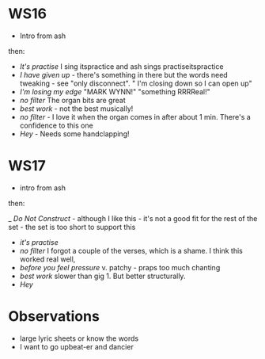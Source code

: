 

# WS16

- Intro from ash

then: 

- *It's practise* I sing itspractice and ash sings practiseitspractice
- *I have given up* - there's something in there but the words need tweaking - see "only disconnect". " I'm closing down so I can open up" 
- *I'm losing my edge* "MARK WYNN!" "something RRRReal!"
- *no filter* The organ bits are great
- *best work* - not the best musically! 
- *no filter* - I love it when the organ comes in after about 1 min. There's a confidence to this one
- *Hey* - Needs some handclapping!

# WS17

- intro from ash

then: 

_ *Do Not Construct* - although I like this - it's not a good fit for the rest of the set - the set is too short to support this
- *it's practise* 
- *no filter* I forgot a couple of the verses, which is a shame. I think this worked real well, 
- *before you feel pressure* v. patchy - praps too much chanting
- *best work* slower than gig 1. But better structurally. 
- *Hey*


# Observations

- large lyric sheets or know the words
- I want to go upbeat-er and dancier

